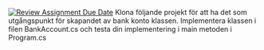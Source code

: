 [![Review Assignment Due Date](https://classroom.github.com/assets/deadline-readme-button-22041afd0340ce965d47ae6ef1cefeee28c7c493a6346c4f15d667ab976d596c.svg)](https://classroom.github.com/a/zyN_CIdV)
Klona följande projekt för att ha det som utgångspunkt för skapandet av bank konto klassen. Implementera klassen i filen BankAccount.cs och testa din implementering i main metoden i Program.cs

